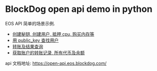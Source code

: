 BlockDog open api demo in python
================================

EOS API 简单的场景示例.

- [创建秘钥, 创建用户, 抵押 cpu, 购买内存等](demo_for_account.py)
- [用 public_key 查找用户](demo_for_public_key.py)
- [转账及结果查询](demo_for_transfer.py)
- [获取账户的转账记录, 所有代币及余额](demo_for_token.py)

api 文档地址: https://open-api.eos.blockdog.com/
